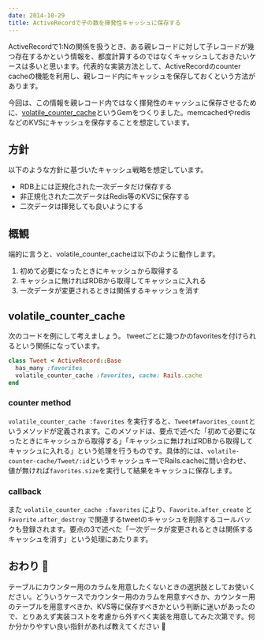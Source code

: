 ```yaml
---
date: 2014-10-29
title: ActiveRecordで子の数を揮発性キャッシュに保存する
---
```


ActiveRecordで1:Nの関係を扱うとき、ある親レコードに対して子レコードが幾つ存在するかという情報を、都度計算するのではなくキャッシュしておきたいケースは多いと思います。代表的な実装方法として、ActiveRecordのcounter cacheの機能を利用し、親レコード内にキャッシュを保存しておくという方法があります。

今回は、この情報を親レコード内ではなく揮発性のキャッシュに保存させるために、[volatile_counter_cache](https://github.com/r7kamura/volatile_counter_cache)というGemをつくりました。memcachedやredisなどのKVSにキャッシュを保存することを想定しています。

## 方針
以下のような方針に基づいたキャッシュ戦略を想定しています。

- RDB上には正規化された一次データだけ保存する
- 非正規化された二次データはRedis等のKVSに保存する
- 二次データは揮発しても良いようにする

## 概観
端的に言うと、volatile_counter_cacheは以下のように動作します。

1. 初めて必要になったときにキャッシュから取得する
2. キャッシュに無ければRDBから取得してキャッシュに入れる
3. 一次データが変更されるときは関係するキャッシュを消す

## volatile_counter_cache
次のコードを例にして考えましょう。
tweetごとに幾つかのfavoritesを付けられるという関係になっています。

```tweet.rb
class Tweet < ActiveRecord::Base
  has_many :favorites
  volatile_counter_cache :favorites, cache: Rails.cache
end
```

### counter method
`volatile_counter_cache :favorites` を実行すると、`Tweet#favorites_count`というメソッドが定義されます。このメソッドは、要点で述べた「初めて必要になったときにキャッシュから取得する」「キャッシュに無ければRDBから取得してキャッシュに入れる」という処理を行うものです。具体的には、`volatile-counter-cache/Tweet/:id`というキャッシュキーでRails.cacheに問い合わせ、値が無ければ`favorites.size`を実行して結果をキャッシュに保存します。

### callback
また `volatile_counter_cache :favorites` により、`Favorite.after_create` と `Favorite.after_destroy` で関連するtweetのキャッシュを削除するコールバックも登録されます。要点の3で述べた「一次データが変更されるときは関係するキャッシュを消す」という処理にあたります。

## おわり :bow: 
テーブルにカウンター用のカラムを用意したくないときの選択肢としてお使いください。どういうケースでカウンター用のカラムを用意すべきか、カウンター用のテーブルを用意すべきか、KVS等に保存すべきかという判断に迷いがあったので、とりあえず実装コストを考慮から外すべく実装を用意してみた次第です。何か分かりやすい良い指針があれば教えてください :pray: 
